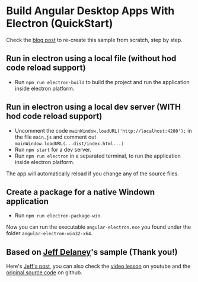 # Build Angular Desktop Apps With Electron (QuickStart)

Check the [blog post](https://dennymichael.net/2018/04/05/build-angular-desktop-apps-with-electron/) to re-create this sample from scratch, step by step.

## Run in electron using a local file (without hod code reload support)

* Run `npm run electron-build` to build the project and run the application inside electron platform.

## Run in electron using a local dev server (WITH hod code reload support)

* Uncomment the code `mainWindow.loadURL('http://localhost:4200');` in the file `main.js` and comment out `mainWindow.loadURL(...dist/index.html...)`
* Run `npm start` for a dev server.
* Run `npm run electron` in a separated terminal, to run the application inside electron platform.

The app will automatically reload if you change any of the source files.

## Create a package for a native Windown application

* Run `npm run electron-package-win`.

Now you can run the executable `angular-electron.exe` you found under the folder `angular-electron-win32-x64`.

## Based on [Jeff Delaney](https://github.com/codediodeio)'s sample (Thank you!)

Here's [Jeff's post](https://angularfirebase.com/lessons/desktop-apps-with-electron-and-angular/), you can also check the [video lesson](https://youtu.be/u_vMChpZMCk) on youtube and the [original source code](https://github.com/AngularFirebase/angular-electron) on github.
